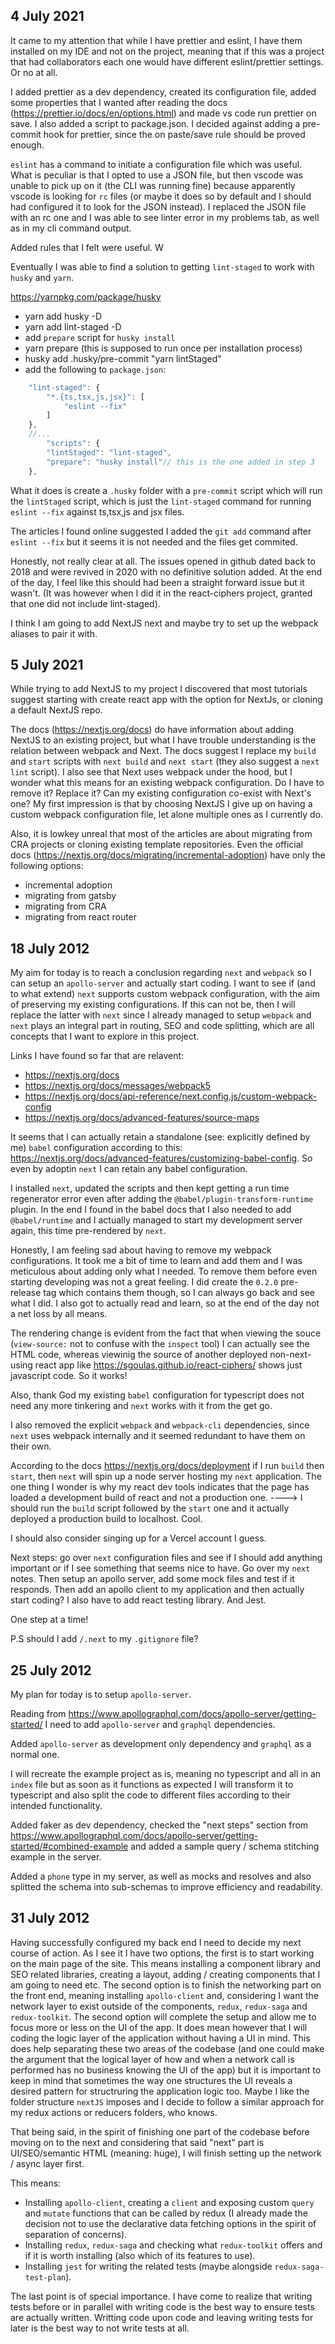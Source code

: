 ## 4 July 2021

It came to my attention that while I have prettier and eslint, I have them installed on my IDE and not on the project, meaning that if this was a project that had collaborators each one would have different eslint/prettier settings. Or no at all.

I added prettier as a dev dependency, created its configuration file, added some properties that I wanted after reading the docs (https://prettier.io/docs/en/options.html) and made vs code run prettier on save. I also added a script to package.json. I decided against adding a pre-commit hook for prettier, since the on paste/save rule should be proved enough.

`eslint` has a command to initiate a configuration file which was useful. What is peculiar is that I opted to use a JSON file, but then vscode was unable to pick up on it (the CLI was running fine) because apparently vscode is looking for `rc` files (or maybe it does so by default and I should had configured it to look for the JSON instead). I replaced the JSON file with an rc one and I was able to see linter error in my problems tab, as well as in my cli command output.

Added rules that I felt were useful. W

Eventually I was able to find a solution to getting `lint-staged` to work with `husky` and `yarn`.

https://yarnpkg.com/package/husky

-   yarn add husky -D
-   yarn add lint-staged -D
-   add `prepare` script for `husky install`
-   yarn prepare (this is supposed to run once per installation process)
-   husky add .husky/pre-commit "yarn lintStaged"
-   add the following to `package.json`:

```js
    "lint-staged": {
        "*.{ts,tsx,js,jsx}": [
            "eslint --fix"
        ]
    },
    //...
        "scripts": {
        "lintStaged": "lint-staged",
        "prepare": "husky install"// this is the one added in step 3
    },
```

What it does is create a `.husky` folder with a `pre-commit` script which will run the `lintStaged` script, which is just the `lint-staged` command for running `eslint --fix` against ts,tsx,js and jsx files.

The articles I found online suggested I added the `git add` command after `eslint --fix` but it seems it is not needed and the files get commited.

Honestly, not really clear at all. The issues opened in github dated back to 2018 and were revived in 2020 with no definitive solution added. At the end of the day, I feel like this should had been a straight forward issue but it wasn't. (It was however when I did it in the react-ciphers project, granted that one did not include lint-staged).

I think I am going to add NextJS next and maybe try to set up the webpack aliases to pair it with.

## 5 July 2021

While trying to add NextJS to my project I discovered that most tutorials suggest starting with create react app with the option for NextJs, or cloning a default NextJS repo.

The docs (https://nextjs.org/docs) do have information about adding NextJS to an existing project, but what I have trouble understanding is the relation between webpack and Next. The docs suggest I replace my `build` and `start` scripts with `next build` and `next start` (they also suggest a `next lint` script). I also see that Next uses webpack under the hood, but I wonder what this means for an existing webpack configuration. Do I have to remove it? Replace it? Can my existing configuration co-exist with Next's one? My first impression is that by choosing NextJS I give up on having a custom webpack configuration file, let alone multiple ones as I currently do.

Also, it is lowkey unreal that most of the articles are about migrating from CRA projects or cloning existing template repositories. Even the official docs (https://nextjs.org/docs/migrating/incremental-adoption) have only the following options:

-   incremental adoption
-   migrating from gatsby
-   migrating from CRA
-   migrating from react router

## 18 July 2012

My aim for today is to reach a conclusion regarding `next` and `webpack` so I can setup an `apollo-server` and actually start coding. I want to see if (and to what extend) `next` supports custom webpack configuration, with the aim of preserving my existing configurations. If this can not be, then I will replace the latter with `next` since I already managed to setup `webpack` and `next` plays an integral part in routing, SEO and code splitting, which are all concepts that I want to explore in this project.

Links I have found so far that are relavent:

-   https://nextjs.org/docs
-   https://nextjs.org/docs/messages/webpack5
-   https://nextjs.org/docs/api-reference/next.config.js/custom-webpack-config
-   https://nextjs.org/docs/advanced-features/source-maps

It seems that I can actually retain a standalone (see: explicitly defined by me) `babel` configuration according to this: https://nextjs.org/docs/advanced-features/customizing-babel-config. So even by adoptin `next` I can retain any babel configuration.

I installed `next`, updated the scripts and then kept getting a run time regenerator error even after adding the `@babel/plugin-transform-runtime` plugin. In the end I found in the babel docs that I also needed to add `@babel/runtime` and I actually managed to start my development server again, this time pre-rendered by `next`.

Honestly, I am feeling sad about having to remove my webpack configurations. It took me a bit of time to learn and add them and I was meticulous about adding only what I needed. To remove them before even starting developing was not a great feeling. I did create the `0.2.0` pre-release tag which contains them though, so I can always go back and see what I did. I also got to actually read and learn, so at the end of the day not a net loss by all means.

The rendering change is evident from the fact that when viewing the souce (`view-source:` not to confuse with the `inspect` tool) I can actually see the HTML code, whereas viewinig the source of another deployed non-next-using react app like https://sgoulas.github.io/react-ciphers/ shows just javascript code. So it works!

Also, thank God my existing `babel` configuration for typescript does not need any more tinkering and `next` works with it from the get go.

I also removed the explicit `webpack` and `webpack-cli` dependencies, since `next` uses webpack internally and it seemed redundant to have them on their own.

According to the docs https://nextjs.org/docs/deployment if I run `build` then `start`, then `next` will spin up a node server hosting my `next` application. The one thing I wonder is why my react dev tools indicates that the page has loaded a development build of react and not a production one. ----> I should run the `build` script followed by the `start` one and it actually deployed a production build to localhost. Cool.

I should also consider singing up for a Vercel account I guess.

Next steps: go over `next` configuration files and see if I should add anything important or if I see something that seems nice to have. Go over my `next` notes. Then setup an apollo server, add some mock files and test if it responds. Then add an apollo client to my application and then actually start coding? I also have to add react testing library. And Jest.

One step at a time!

P.S should I add `/.next` to my `.gitignore` file?

## 25 July 2012

My plan for today is to setup `apollo-server`.

Reading from https://www.apollographql.com/docs/apollo-server/getting-started/ I need to add `apollo-server` and `graphql` dependencies.

Added `apollo-server` as development only dependency and `graphql` as a normal one.

I will recreate the example project as is, meaning no typescript and all in an `index` file but as soon as it functions as expected I will transform it to typescript and also split the code to different files according to their intended functionality.

Added faker as dev dependency, checked the "next steps" section from https://www.apollographql.com/docs/apollo-server/getting-started/#combined-example and added a sample query / schema stitching example in the server.

Added a `phone` type in my server, as well as mocks and resolves and also splitted the schema into sub-schemas to improve efficiency and readability.

## 31 July 2012

Having successfully configured my back end I need to decide my next course of action. As I see it I have two options, the first is to start working on the main page of the site. This means installing a component library and SEO related libraries, creating a layout, adding / creating components that I am going to need etc. The second option is to finish the networking part on the front end, meaning installing `apollo-client` and, considering I want the network layer to exist outside of the components, `redux`, `redux-saga` and `redux-toolkit`. The second option will complete the setup and allow me to focus more or less on the UI of the app. It does mean however that I will coding the logic layer of the application without having a UI in mind. This does help separating these two areas of the codebase (and one could make the argument that the logical layer of how and when a network call is performed has no business knowing the UI of the app) but it is important to keep in mind that sometimes the way one structures the UI reveals a desired pattern for structruring the application logic too. Maybe I like the folder structure `nextJS` imposes and I decide to follow a similar approach for my redux actions or reducers folders, who knows.

That being said, in the spirit of finishing one part of the codebase before moving on to the next and considering that said "next" part is UI/SEO/semantic HTML (meaning: huge), I will finish setting up the network / async layer first.

This means:

-   Installing `apollo-client`, creating a `client` and exposing custom `query` and `mutate` functions that can be called by redux (I already made the decision not to use the declarative data fetching options in the spirit of separation of concerns).
-   Installing `redux`, `redux-saga` and checking what `redux-toolkit` offers and if it is worth installing (also which of its features to use).
-   Installing `jest` for writing the related tests (maybe alongside `redux-saga-test-plan`).

The last point is of special importance. I have come to realize that writing tests before or in parallel with writing code is the best way to ensure tests are actually written. Writting code upon code and leaving writing tests for later is the best way to not write tests at all.
